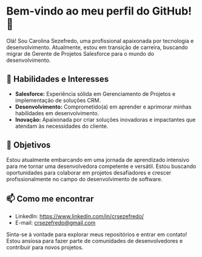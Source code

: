 # Bem-vindo ao meu perfil do GitHub! 👋

Olá! Sou Carolina Sezefredo, uma profissional apaixonada por tecnologia e desenvolvimento. Atualmente, estou em transição de carreira, buscando migrar de Gerente de Projetos Salesforce para o mundo do desenvolvimento.

## 🔧 Habilidades e Interesses

- **Salesforce:** Experiência sólida em Gerenciamento de Projetos e implementação de soluções CRM.
- **Desenvolvimento:** Comprometido(a) em aprender e aprimorar minhas habilidades em desenvolvimento.
- **Inovação:** Apaixonada por criar soluções inovadoras e impactantes que atendam às necessidades do cliente.

## 🌱 Objetivos

Estou atualmente embarcando em uma jornada de aprendizado intensivo para me tornar uma desenvolvedora competente e versátil. Estou buscando oportunidades para colaborar em projetos desafiadores e crescer profissionalmente no campo do desenvolvimento de software.

## 📫 Como me encontrar

- LinkedIn: https://www.linkedin.com/in/crsezefredo/
- E-mail: crsezefredo@gmail.com

Sinta-se à vontade para explorar meus repositórios e entrar em contato! Estou ansiosa para fazer parte de comunidades de desenvolvedores e contribuir para novos projetos.

